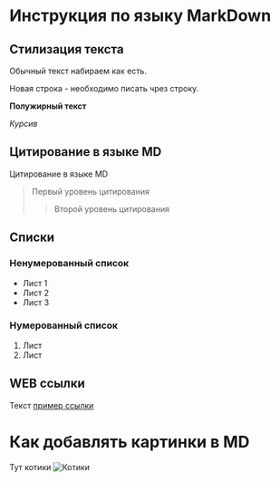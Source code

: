 # Инструкция по языку MarkDown

## Стилизация текста

Обычный текст набираем как есть.

Новая строка - необходимо писать чрез строку.

**Полужирный текст**

*Курсив*

## Цитирование в языке MD

Цитирование в языке MD
> Первый уровень цитирования
>> Второй уровень цитирования

## Списки
### Ненумерованный список
* Лист 1
* Лист 2
* Лист 3

### Нумерованный список
1. Лист
2. Лист

## WEB ссылки
Текст [пример ссылки](http.example.com "Всплывающая подсказка")

# Как добавлять картинки в MD
Тут котики
![Котики](Cats.jpg)